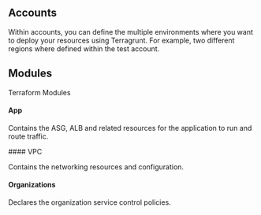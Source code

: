 ## Accounts

Within accounts, you can define the multiple environments where you want to deploy your resources using Terragrunt. For example, two different regions where defined within the test account.

## Modules

Terraform Modules

#### App

Contains the ASG, ALB and related resources for the application to run and route traffic.

#### VPC

Contains the networking resources and configuration.

#### Organizations

Declares the organization service control policies.